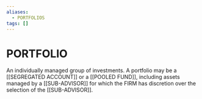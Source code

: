 ```yaml
---
aliases:
  - PORTFOLIOS
tags: []
---
```

# PORTFOLIO
An individually managed group of investments. A portfolio may be a [[SEGREGATED ACCOUNT]] or a [[POOLED FUND]], including assets managed by a [[SUB-ADVISOR]] for which the FIRM has discretion over the selection of the [[SUB-ADVISOR]].